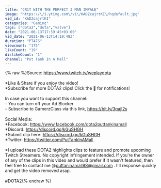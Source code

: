 ```yaml
---
title: "CR1T WITH THE PERFECT 3 MAN IMPALE"
image: "https:\/\/i.ytimg.com\/vi\/KADZcajrtKI\/hqdefault.jpg"
vid_id: "KADZcajrtKI"
categories: "Gaming"
tags: ["dota2","dota","valve"]
date: "2021-06-13T17:59:45+03:00"
vid_date: "2021-06-13T14:19:48Z"
duration: "PT47S"
viewcount: "175"
likeCount: "19"
dislikeCount: "1"
channel: "Put Tank In A Mall"
---
```

{% raw %}Source: <a rel="nofollow" target="blank" href="https://www.twitch.tv/weplaydota">https://www.twitch.tv/weplaydota</a><br /><br />*Like &amp; Share if you enjoy the video!<br />*Subscribe for more DOTA2 clips! Click the 🔔 for notifications!<br /><br />In case you want to support this channel:<br />- You can turn off your Ad Blocker<br />- Subscribe to GamerzClass via this link, <a rel="nofollow" target="blank" href="https://bit.ly/3qajl2s">https://bit.ly/3qajl2s</a><br /><br />Social Media:<br />*Facebook: <a rel="nofollow" target="blank" href="https://www.facebook.com/dota2puttankinamall">https://www.facebook.com/dota2puttankinamall</a><br />*Discord: <a rel="nofollow" target="blank" href="https://discord.gg/kGuSHGH">https://discord.gg/kGuSHGH</a><br />*Submit clip here: <a rel="nofollow" target="blank" href="https://discord.gg/kGuSHGH">https://discord.gg/kGuSHGH</a><br />*Twitter: <a rel="nofollow" target="blank" href="https://twitter.com/PutTankInAMalI">https://twitter.com/PutTankInAMalI</a><br /><br />*I upload these DOTA2 highlights clips to feature and promote upcoming Twitch Streamers. No copyright infringement intended. If you're the owner of any of the clips in this video and would prefer if it wasn't featured, then feel free to contact me @puttaninamall88@gmail.com . I'll response quickly and get the video removed asap.<br /><br />#DOTA2{% endraw %}
